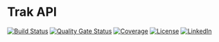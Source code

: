 # Trak API

<!-- Project shields -->
[![Build Status][codebuild-badge]][codebuild-url]
[![Quality Gate Status][sonarcloud-quality-gate-badge]][sonarcloud-url]
[![Coverage][sonarcloud-code-coverage-badge]][sonarcloud-url]
[![License][license-badge]][license-url]
[![LinkedIn][linkedin-badge]][linkedin-url]

<!-- Links and images -->
[codebuild-badge]: https://codebuild.eu-west-2.amazonaws.com/badges?uuid=eyJlbmNyeXB0ZWREYXRhIjoibDN4eUZpaXhQMkFQbmtEekdiZVZCSWM5aGFER2tRbVl2V2E4UEpvN29YTm5XUlMxTkovOXZxY2pmdnJwd0dHWkl4RzNrdE9URjFjOVVlcnp0dEFZRC9FPSIsIml2UGFyYW1ldGVyU3BlYyI6ImNPa1M1STRwOWJ5R251aGciLCJtYXRlcmlhbFNldFNlcmlhbCI6MX0%3D&branch=develop
[codebuild-url]: https://eu-west-2.console.aws.amazon.com/codesuite/codebuild/projects/trak-api-development/history?region=eu-west-2&builds-state=%7B%22f%22%3A%7B%22text%22%3A%22%22%7D%2C%22s%22%3A%7B%7D%2C%22n%22%3A20%2C%22i%22%3A0%7D
[sonarcloud-quality-gate-badge]: https://sonarcloud.io/api/project_badges/measure?project=sparky-studios_trak-api&metric=alert_status
[sonarcloud-code-coverage-badge]: https://sonarcloud.io/api/project_badges/measure?project=sparky-studios_trak-api&metric=coverage
[sonarcloud-url]: https://sonarcloud.io/dashboard?id=sparky-studios_trak-api
[license-badge]: https://img.shields.io/badge/License-Apache%202.0-blue.svg
[license-url]: https://opensource.org/licenses/Apache-2.0
[linkedin-badge]: https://img.shields.io/badge/-LinkedIn-black.svg?style=flat-square&logo=linkedin&colorB=555
[linkedin-url]: https://linkedin.com/in/benjamin-carter-04a8a3114